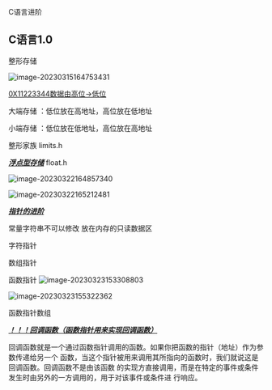 C语言进阶

## C语言1.0

整形存储

![image-20230315164753431](C:\Users\14521\AppData\Roaming\Typora\typora-user-images\image-20230315164753431.png)

<u>0X11223344数据由高位->低位</u>

大端存储 ：低位放在高地址，高位放在低地址

小端存储 ：低位放在低地址，高位放在高地址

 整形家族 limits.h

***<u>浮点型存储</u>*** float.h

![image-20230322164857340](C:\Users\14521\AppData\Roaming\Typora\typora-user-images\image-20230322164857340.png)

![image-20230322165212481](C:\Users\14521\AppData\Roaming\Typora\typora-user-images\image-20230322165212481.png)

***<u>指针的进阶</u>***

常量字符串不可以修改 放在内存的只读数据区

字符指针 

数组指针

函数指针 ![image-20230323153308803](C:\Users\14521\AppData\Roaming\Typora\typora-user-images\image-20230323153308803.png)

![image-20230323155322362](C:\Users\14521\AppData\Roaming\Typora\typora-user-images\image-20230323155322362.png) 

函数指针数组

***<u>！！！回调函数（函数指针用来实现回调函数）</u>***

回调函数就是一个通过函数指针调用的函数。如果你把函数的指针（地址）作为参数传递给另一个 函数，当这个指针被用来调用其所指向的函数时，我们就说这是回调函数。回调函数不是由该函数 的实现方直接调用，而是在特定的事件或条件发生时由另外的一方调用的，用于对该事件或条件进 行响应。






